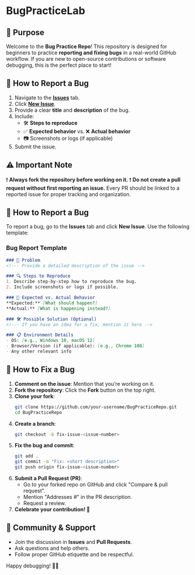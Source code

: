 # BugPracticeLab

## 🎯 Purpose
Welcome to the **Bug Practice Repo**! This repository is designed for beginners to practice **reporting and fixing bugs** in a real-world GitHub workflow. If you are new to open-source contributions or software debugging, this is the perfect place to start!

## 📝 How to Report a Bug
1. Navigate to the **[Issues](../../issues)** tab.
2. Click **[New Issue](../../issues/new)**.
3. Provide a clear **title** and **description** of the bug.
4. Include:
   - 🛠 **Steps to reproduce**
   - ✅ **Expected behavior** vs. ❌ **Actual behavior**
   - 📷 Screenshots or logs (if applicable)
5. Submit the issue.

## ⚠️ Important Note
❗ **Always fork the repository before working on it.**
❗ **Do not create a pull request without first reporting an issue.**
Every PR should be linked to a reported issue for proper tracking and organization.

## 🐞 How to Report a Bug
To report a bug, go to the **Issues** tab and click **New Issue**. Use the following template:

### Bug Report Template
```markdown
### 🐞 Problem
<!--- Provide a detailed description of the issue -->

### 🔍 Steps to Reproduce
1. Describe step-by-step how to reproduce the bug.
2. Include screenshots or logs if possible.

### 🎯 Expected vs. Actual Behavior
**Expected:** [What should happen?]
**Actual:** [What is happening instead?]

### 🛠 Possible Solution (Optional)
<!--- If you have an idea for a fix, mention it here -->

### 📋 Environment Details
- OS: [e.g., Windows 10, macOS 12]
- Browser/Version (if applicable): [e.g., Chrome 108]
- Any other relevant info
```

## 🔧 How to Fix a Bug
1. **Comment on the issue**: Mention that you’re working on it.
2. **Fork the repository**: Click the **Fork** button on the top right.
3. **Clone your fork**:
   ```sh
   git clone https://github.com/your-username/BugPracticeRepo.git
   cd BugPracticeRepo
   ```
4. **Create a branch**:
   ```sh
   git checkout -b fix-issue-<issue-number>
   ```
5. **Fix the bug and commit**:
   ```sh
   git add .
   git commit -m "Fix: <short description>"
   git push origin fix-issue-<issue-number>
   ```
6. **Submit a Pull Request (PR)**:
   - Go to your forked repo on GitHub and click "Compare & pull request".
   - Mention "Addresses #<issue-number>" in the PR description.
   - Request a review.
7. **Celebrate your contribution! 🎉**

## 👥 Community & Support
- Join the discussion in **Issues** and **Pull Requests**.
- Ask questions and help others.
- Follow proper GitHub etiquette and be respectful.

Happy debugging! 🐛🚀

